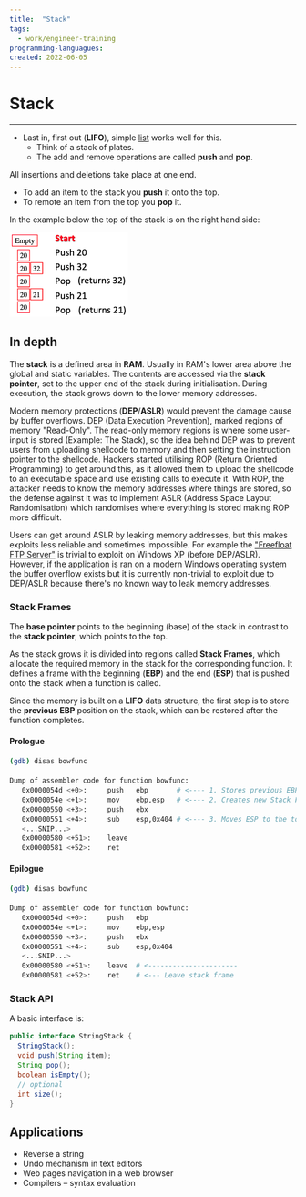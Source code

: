 ```yaml
---
title:  "Stack"
tags:
  - work/engineer-training
programming-languagues:
created: 2022-06-05
---
```

# Stack
---
- Last in, first out (**LIFO**), simple [list](notes/general/lists.md) works well for this. 
    - Think of a stack of plates.
    - The add and remove operations are called **push** and **pop**.

All insertions and deletions take place at one end.

- To add an item to the stack you **push** it onto the top.
- To remote an item from the top you **pop** it.

In the example below the top of the stack is on the right hand side:

![Screenshot 2022-10-24 at 12.17.29](notes/images/Screenshot%202022-10-24%20at%2012.17.29.png)


## In depth
The **stack** is a defined area in **RAM**. Usually in RAM's lower area above the global and static variables. The contents are accessed via the **stack pointer**, set to the upper end of the stack during initialisation. During execution, the stack grows down to the lower memory addresses.

Modern memory protections (**DEP**/**ASLR**) would prevent the damage cause by buffer overflows. DEP (Data Execution Prevention), marked regions of memory "Read-Only". The read-only memory regions is where some user-input is stored (Example: The Stack), so the idea behind DEP was to prevent users from uploading shellcode to memory and then setting the instruction pointer to the shellcode. Hackers started utilising ROP (Return Oriented Programming) to get around this, as it allowed them to upload the shellcode to an executable space and use existing calls to execute it. With ROP, the attacker needs to know the memory addresses where things are stored, so the defense against it was to implement ASLR (Address Space Layout Randomisation) which randomises where everything is stored making ROP more difficult.

Users can get around ASLR by leaking memory addresses, but this makes exploits less reliable and sometimes impossible. For example the ["Freefloat FTP Server"](https://www.exploit-db.com/exploits/46763) is trivial to exploit on Windows XP (before DEP/ASLR). However, if the application is ran on a modern Windows operating system the buffer overflow exists but it is currently non-trivial to exploit due to DEP/ASLR because there's no known way to leak memory addresses.

### Stack Frames
The **base pointer** points to the beginning (base) of the stack in contrast to the **stack pointer**, which points to the top.

As the stack grows it is divided into regions called **Stack Frames**, which allocate the required memory in the stack for the corresponding function. It defines a frame with the beginning (**EBP**) and the end (**ESP**) that is pushed onto the stack when a function is called.

Since the memory is built on a **LIFO** data structure, the first step is to store the **previous EBP** position on the stack, which can be restored after the function completes.

#### Prologue
```bash
(gdb) disas bowfunc 

Dump of assembler code for function bowfunc:
   0x0000054d <+0>:	    push   ebp       # <---- 1. Stores previous EBP
   0x0000054e <+1>:	    mov    ebp,esp   # <---- 2. Creates new Stack Frame
   0x00000550 <+3>:	    push   ebx
   0x00000551 <+4>:	    sub    esp,0x404 # <---- 3. Moves ESP to the top
   <...SNIP...>
   0x00000580 <+51>:	leave  
   0x00000581 <+52>:	ret    
```

#### Epilogue
```bash
(gdb) disas bowfunc 

Dump of assembler code for function bowfunc:
   0x0000054d <+0>:	    push   ebp       
   0x0000054e <+1>:	    mov    ebp,esp   
   0x00000550 <+3>:	    push   ebx
   0x00000551 <+4>:	    sub    esp,0x404 
   <...SNIP...>
   0x00000580 <+51>:	leave  # <----------------------
   0x00000581 <+52>:	ret    # <--- Leave stack frame
```

### Stack API
A basic interface is:

```java
public interface StringStack {
  StringStack();
  void push(String item);
  String pop();
  boolean isEmpty();
  // optional
  int size();
}
```



## Applications
- Reverse a string  
- Undo mechanism in text editors  
- Web pages navigation in a web browser  
- Compilers – syntax evaluation